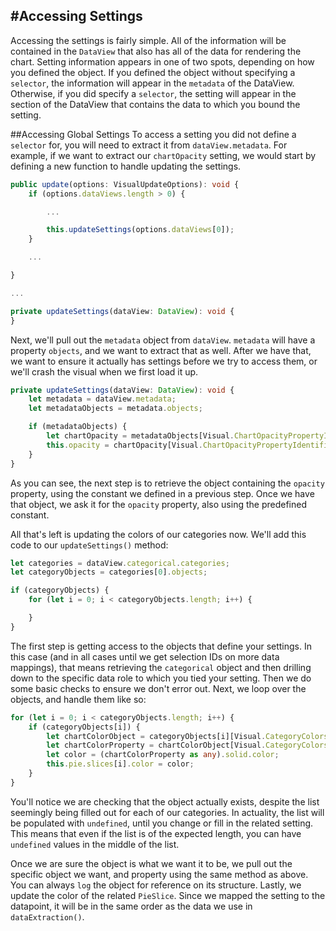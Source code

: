 #Accessing Settings
---
Accessing the settings is fairly simple. All of the information will be contained in the `DataView` that also has all of the data for rendering the chart. Setting information appears in one of two spots, depending on how you defined the object. If you defined the object without specifying a `selector`, the information will appear in the `metadata` of the DataView. Otherwise, if you did specify a `selector`, the setting will appear in the section of the DataView that contains the data to which you bound the setting.

##Accessing Global Settings
To access a setting you did not define a `selector` for, you will need to extract it from `dataView.metadata`. For example, if we want to extract our `chartOpacity` setting, we would start by defining a new function to handle updating the settings.

```typescript
public update(options: VisualUpdateOptions): void {
    if (options.dataViews.length > 0) {

        ...

        this.updateSettings(options.dataViews[0]);
    }

    ...

}

...

private updateSettings(dataView: DataView): void {
}
```

Next, we'll pull out the `metadata` object from `dataView`. `metadata` will have a property `objects`, and we want to extract that as well. After we have that, we want to ensure it actually has settings before we try to access them, or we'll crash the visual when we first load it up.

```typescript
private updateSettings(dataView: DataView): void {
    let metadata = dataView.metadata;
    let metadataObjects = metadata.objects;

    if (metadataObjects) {
        let chartOpacity = metadataObjects[Visual.ChartOpacityPropertyIdentifiers.objectName];
        this.opacity = chartOpacity[Visual.ChartOpacityPropertyIdentifiers.propertyName] as number;
    }
}
```

As you can see, the next step is to retrieve the object containing the `opacity` property, using the constant we defined in a previous step. Once we have that object, we ask it for the `opacity` property, also using the predefined constant.

All that's left is updating the colors of our categories now. We'll add this code to our `updateSettings()` method:

```typescript
let categories = dataView.categorical.categories;
let categoryObjects = categories[0].objects;

if (categoryObjects) {
    for (let i = 0; i < categoryObjects.length; i++) {

    }
}
```

The first step is getting access to the objects that define your settings. In this case (and in all cases until we get selection IDs on more data mappings), that means retrieving the `categorical` object and then drilling down to the specific data role to which you tied your setting. Then we do some basic checks to ensure we don't error out. Next, we loop over the objects, and handle them like so:

```typescript
for (let i = 0; i < categoryObjects.length; i++) {
    if (categoryObjects[i]) {
        let chartColorObject = categoryObjects[i][Visual.CategoryColorsPropertyIdentifiers.objectName];
        let chartColorProperty = chartColorObject[Visual.CategoryColorsPropertyIdentifiers.propertyName];
        let color = (chartColorProperty as any).solid.color;
        this.pie.slices[i].color = color;
    }
}
```

You'll notice we are checking that the object actually exists, despite the list seemingly being filled out for each of our categories. In actuality, the list will be populated with `undefined`, until you change or fill in the related setting. This means that even if the list is of the expected length, you can have `undefined` values in the middle of the list.

Once we are sure the object is what we want it to be, we pull out the specific object we want, and property using the same method as above. You can always `log` the object for reference on its structure. Lastly, we update the color of the related `PieSlice`. Since we mapped the setting to the datapoint, it will be in the same order as the data we use in `dataExtraction()`.
